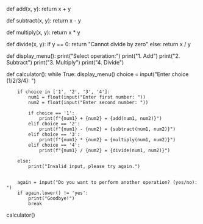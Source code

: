 def add(x, y):
    return x + y


def subtract(x, y):
    return x - y


def multiply(x, y):
    return x * y


def divide(x, y):
    if y == 0:
        return "Cannot divide by zero"
    else:
        return x / y


def display_menu():
    print("Select operation:")
    print("1. Add")
    print("2. Subtract")
    print("3. Multiply")
    print("4. Divide")


def calculator():
    while True:
        display_menu()
        choice = input("Enter choice (1/2/3/4): ")

        if choice in ['1', '2', '3', '4']:
            num1 = float(input("Enter first number: "))
            num2 = float(input("Enter second number: "))

            if choice == '1':
                print(f"{num1} + {num2} = {add(num1, num2)}")
            elif choice == '2':
                print(f"{num1} - {num2} = {subtract(num1, num2)}")
            elif choice == '3':
                print(f"{num1} * {num2} = {multiply(num1, num2)}")
            elif choice == '4':
                print(f"{num1} / {num2} = {divide(num1, num2)}")

        else:
            print("Invalid input, please try again.")

       
        again = input("Do you want to perform another operation? (yes/no): ")
        if again.lower() != 'yes':
            print("Goodbye!")
            break


calculator()

